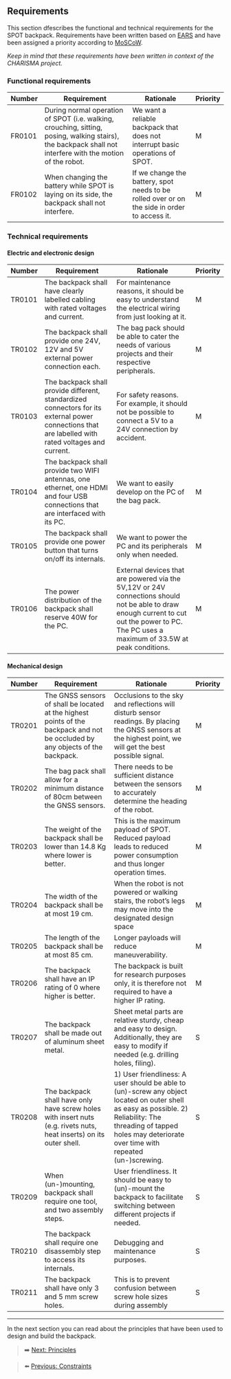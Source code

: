 ## Requirements

This section dfescribes the functional and technical requirements for the SPOT backpack. Requirements have been written based on [EARS](https://www.researchgate.net/publication/224079416_Easy_approach_to_requirements_syntax_EARS) and have been assigned a priority according to [MoSCoW](https://en.wikipedia.org/wiki/MoSCoW_method). 

*Keep in mind that these requirements have been written in context of the CHARISMA project.*

### Functional requirements

| Number | Requirement | Rationale | Priority |
| --- | --- | --- | --- | 
| FR0101 | During normal operation of SPOT (i.e. walking, crouching, sitting, posing, walking stairs), the backpack shall not interfere with the motion of the robot. | We want a reliable backpack that does not interrupt basic operations of SPOT. | M | 
| FR0102 | When changing the battery while SPOT is laying on its side, the backpack shall not interfere. | If we change the battery, spot needs to be rolled over or on the side in order to access it. | M | 


### Technical requirements

#### Electric and electronic design

| Number | Requirement | Rationale | Priority |
| --- | --- | --- | --- | 
| TR0101 | The backpack shall have clearly labelled cabling with rated voltages and current. | For maintenance reasons, it should be easy to understand the electrical wiring from just looking at it. | M | 
| TR0102 | The backpack shall provide one 24V, 12V and 5V external power connection each. | The bag pack should be able to cater the needs of various projects and their respective peripherals. | M | 
| TR0103 | The backpack shall provide different, standardized connectors for its external power connections that are labelled with rated voltages and current. | For safety reasons. For example, it should not be possible to connect a 5V to a 24V connection by accident. | M | 
| TR0104 | The backpack shall provide two WIFI antennas, one ethernet, one HDMI and four USB connections that are interfaced with its PC. | We want to easily develop on the PC of the bag pack. | M | 
| TR0105 | The backpack shall provide one power button that turns on/off its internals. | We want to power the PC and its peripherals only when needed. | M | 
| TR0106 | The power distribution of the backpack shall reserve 40W for the PC. | External devices that are powered via the 5V,12V or 24V connections should not be able to draw enough current to cut out the power to PC. The PC uses a maximum of 33.5W at peak conditions. | M | 

#### Mechanical design

| Number | Requirement | Rationale | Priority |
| --- | --- | --- | --- | 
| TR0201 | The GNSS sensors of shall be located at the highest points of the backpack and not be occluded by any objects of the backpack. | Occlusions to the sky and reflections will disturb sensor readings. By placing the GNSS sensors at the highest point, we will get the best possible signal. | M | 
| TR0202 | The bag pack shall allow for a minimum distance of 80cm between the GNSS sensors. | There needs to be sufficient distance between the sensors to accurately determine the heading of the robot. | M | 
| TR0203 | The weight of the backpack shall be lower than 14.8 Kg where lower is better. | This is the maximum payload of SPOT. Reduced payload leads to reduced power consumption and thus longer operation times. | M | 
| TR0204 | The width of the backpack shall be at most 19 cm. | When the robot is not powered or walking stairs, the robot’s legs may move into the designated design space | M | 
| TR0205 | The length of the backpack shall be at most 85 cm. | Longer payloads will reduce maneuverability. | M | 
| TR0206 | The backpack shall have an IP rating of 0 where higher is better. | The backpack is built for research purposes only, it is therefore not required to have a higher IP rating. | M | 
| TR0207 | The backpack shall be made out of aluminum sheet metal. | Sheet metal parts are relative sturdy, cheap and easy to design. Additionally, they are easy to modify if needed  (e.g. drilling holes, filing). | S | 
| TR0208 | The backpack shall have only have screw holes with insert nuts (e.g. rivets nuts, heat inserts) on its outer shell. | 1) User friendliness: A user should be able to (un)-screw any object located on outer shell as easy as possible. 2) Reliability: The threading of tapped holes may deteriorate over time with repeated (un-)screwing. | S | 
| TR0209 | When (un-)mounting,  backpack shall require one tool, and two assembly steps. | User friendliness. It should be easy to (un)-mount the backpack to facilitate switching between different projects if needed. | S | 
| TR0210 | The  backpack shall require one disassembly step to access its internals. | Debugging and maintenance purposes. | S | 
| TR0211 | The backpack shall have only 3 and 5 mm screw holes. | This is to prevent confusion between screw hole sizes during assembly | S | 

***

In the next section you can read about the principles that have been used to design and build the backpack. 

> ➡️ [Next: Principles](./06-principles.md)

> ⬅️ [Previous: Constraints](./04-constraints.md)